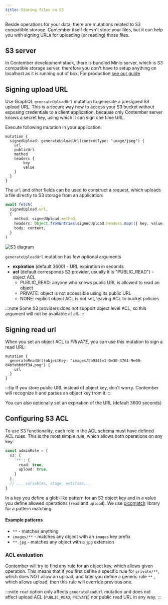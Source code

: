 ```yaml
---
title: Storing files on S3
---
```


Beside operations for your data, there are mutations related to S3 compatible storage. Contember itself doesn't store your files, but it can help you with signing URLs for uploading (or reading) those files. 

## S3 server

In Contember development stack, there is bundled Minio server, which is S3 compatible storage server, therefore you don't have to setup anything on localhost as it is running out of box. For production [see our guide](guides/self-hosted-contember.md#s3)

## Signing upload URL

Use GraphQL `generateUploadUrl` mutation to generate a presigned S3 upload URL. This is a secure way how to access your S3 bucket without exposing credentials to a client application, because only Contember server knows a secret key, using which it can sign one time URL.

Execute following mutation in your application:
```
mutation {
  signedUpload: generateUploadUrl(contentType: "image/jpeg") {
    url
    publicUrl
    method
    headers {
        key
        value
    }
  }
}
```
The `url` and other fields can be used to construct a request, which uploads a file directly to S3 storage from an application:
```typescript
await fetch(
  signedUpload.url,
  {
    method: signedUpload.method,
    headers: Object.fromEntries(signedUpload.headers.map(({ key, value }) => [key, value])),
    body: content,
  }
)
```

![S3 diagram](/assets/s3.svg)

`generateUploadUrl` mutation has few optional arguments
- **expiration** (default 3600) - URL expiration in seconds
- **acl** (default corresponds S3 provider, usually it is "PUBLIC_READ") - object ACL
    - PUBLIC_READ: anyone who knows public URL is allowed to read an object
    - PRIVATE: object is not accessible using its public URL
    - NONE: explicit object ACL is not set, leaving ACL to bucket policies

:::note
Some S3 providers does not support object level ACL, so this argument will not be available at all.
:::

## Signing read url

When you set an object ACL to *PRIVATE*, you can use this mutation to sign a read URL: 
```
mutation {
  generateReadUrl(objectKey: "images/5b934fe1-0e30-4761-9e00-d4bfabbddf34.png") {
    url
  }
}
```
:::tip
If you store public URL instead of object key, don't worry. Contember will recognize it and parses an object key from it.
:::

You can also optionally set an expiration of the URL (default 3600 seconds)


## Configuring S3 ACL

To use S3 functionality, each role in the [ACL schema](../schema/acl.md) must have defined ACL rules. This is the most simple rule, which allows both operations on any key:
```typescript
const adminRole = {
  s3: {
    '**': {
      read: true,
      upload: true,
    }
  },
  // ... variables, stage, entities...
}
```

In a key you define a glob-like pattern for an S3 object key and in a value you define allowed operations (`read` and `upload`). We use [picomatch](https://github.com/micromatch/picomatch) library for a pattern matching.

#### Example patterns

- `**` - matches anything
- `images/**` - matches any object with an `images` key prefix
- `**.jpg` - matches any object with a `jpg` extension 

### ACL evaluation

Contember will try to find any rule for an object key, which allows given operation. This means that if you first define a specific rule for `private/**`, which does NOT allow an upload, and later you define a generic rule `**` , which allows upload, then this rule will override previous one.

:::note
`read` option only affects `generateReadUrl` mutation and does not affect upload ACL (`PUBLIC_READ`, `PRIVATE`) nor public read URL in any way.
:::
